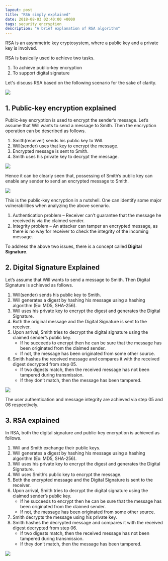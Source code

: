```yaml
---
layout: post
title: "RSA simply explained"
date: 2018-08-03 02:40:00 +0000
tags: security encryption
description: "A brief explanation of RSA algorithm"
---
```

RSA is an asymmetric key cryptosystem, where a public key and a private key is involved.

RSA is basically used to achieve two tasks.
1. To achieve public-key encryption
1. To support digital signature

Let's discuss RSA based on the following scenario for the sake of clarity.

![](/assets/post_images/rsa_overall.png)

## 1. Public-key encryption explained

Public-key encryption is used to encrypt the sender’s message.
Let’s assume that Will wants to send a message to Smith. Then the encryption operation can be described as follows.

1. Smith(receiver) sends his public key to Will.
1. Will(sender) uses that key to encrypt the message.
1. Encrypted message is sent to Smith.
1. Smith uses his private key to decrypt the message.

![](/assets/post_images/rsa_1.png)

Hence it can be clearly seen that, possessing of Smith’s public key can enable any sender to send an encrypted message to Smith.

![](/assets/post_images/rsa_2.png)

This is the public-key encryption in a nutshell.
One can identify some major vulnerabilities when analyzing the above scenario.

1. Authentication problem – Receiver can’t guarantee that the message he received is via the claimed sender.
1. Integrity problem – An attacker can tamper an encrypted message, as there is no way for receiver to check the integrity of the incoming message.

To address the above two issues, there is a concept called **Digital Signature**.

## 2. Digital Signature Explained

Let’s assume that Will wants to send a message to Smith. Then Digital Signature is achieved as follows.


1. Will(sender) sends his public key to Smith.
1. Will generates a digest by hashing his message using a hashing algorithm (Ex: MD5, SHA-256).
1. Will uses his private key to encrypt the digest and generates the Digital Signature.
1. Both the original message and the Digital Signature is sent to the receiver.
1. Upon arrival, Smith tries to decrypt the digital signature using the claimed sender’s public key.
	-  If he succeeds to encrypt then he can be sure that the message has been originated from the claimed sender.
	-  If not, the message has been originated from some other source.
1. Smith hashes the received message and compares it with the received digest decrypted from step 05.
	- If two digests match, then the received message has not been tampered during transmission.
	- If they don’t match, then the message has been tampered.

![](/assets/post_images/rsa_digital_signature.png)

The user authentication and message integrity are achieved via step 05 and 06 respectively.

## 3. RSA explained

In RSA, both the digital signature and public-key encryption is achieved as follows.


1. Will and Smith exchange their public keys.
1. Will generates a digest by hashing his message using a hashing algorithm (Ex: MD5, SHA-256).
1. Will uses his private key to encrypt the digest and generates the Digital Signature.
1. Will uses Smith’s public key to encrypt the message.
1. Both the encrypted message and the Digital Signature is sent to the receiver.
1. Upon arrival, Smith tries to decrypt the digital signature using the claimed sender’s public key.
	- If he succeeds to encrypt then he can be sure that the message has been originated from the claimed sender.
	- If not, the message has been originated from some other source.
1. Smith decrypts the message using his private key.
1. Smith hashes the decrypted message and compares it with the received digest decrypted from step 06.
	- If two digests match, then the received message has not been tampered during transmission.
	- If they don’t match, then the message has been tampered.

![](/assets/post_images/rsa_final.png)
